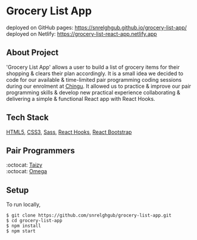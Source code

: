 # Grocery List App
deployed on GitHub pages: https://snrelghgub.github.io/grocery-list-app/ <br>
deployed on Netlify: https://grocery-list-react-app.netlify.app

## About Project
'Grocery List App' allows a user to build a list of grocery items for their shopping & clears their plan accordingly. It is a small idea we decided to code for our available & time-limited pair programming coding sessions during our enrolment at [Chingu](https://chingu.io/). It allowed us to practice & improve our pair programming skills & develop new practical experience collaborating & delivering a simple & functional React app with React Hooks.

## Tech Stack 
[HTML5](https://www.w3schools.com/html/),
[CSS3](https://www.w3schools.com/css/),
[Sass](https://sass-lang.com/),
[React Hooks](https://reactjs.org/docs/hooks-intro.html),
[React Bootstrap](https://react-bootstrap.github.io/)

## Pair Programmers

:octocat: [Taizy](https://github.com/snrelghgub) <br />
:octocat: [Omega](https://github.com/omegapaulo)

## Setup 
To run locally, 
``` 
$ git clone https://github.com/snrelghgub/grocery-list-app.git
$ cd grocery-list-app
$ npm install 
$ npm start 
```

